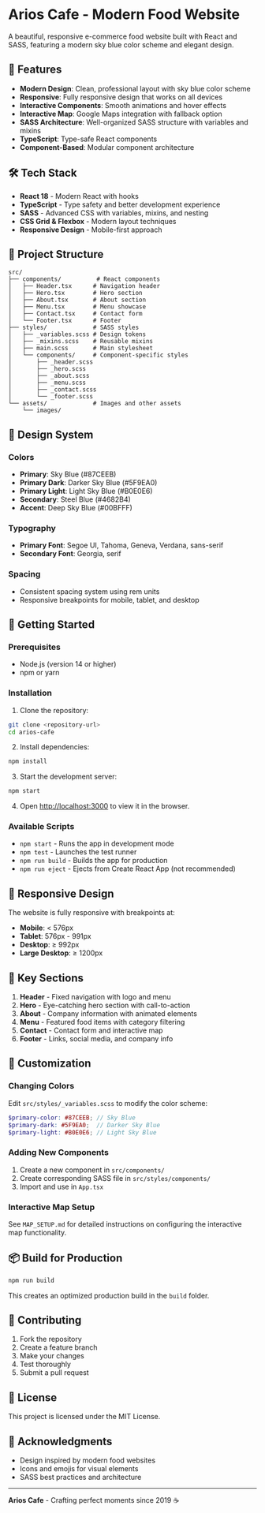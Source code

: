 # Arios Cafe - Modern Food Website

A beautiful, responsive e-commerce food website built with React and SASS, featuring a modern sky blue color scheme and elegant design.

## 🚀 Features

- **Modern Design**: Clean, professional layout with sky blue color scheme
- **Responsive**: Fully responsive design that works on all devices
- **Interactive Components**: Smooth animations and hover effects
- **Interactive Map**: Google Maps integration with fallback option
- **SASS Architecture**: Well-organized SASS structure with variables and mixins
- **TypeScript**: Type-safe React components
- **Component-Based**: Modular component architecture

## 🛠️ Tech Stack

- **React 18** - Modern React with hooks
- **TypeScript** - Type safety and better development experience
- **SASS** - Advanced CSS with variables, mixins, and nesting
- **CSS Grid & Flexbox** - Modern layout techniques
- **Responsive Design** - Mobile-first approach

## 📁 Project Structure

```
src/
├── components/          # React components
│   ├── Header.tsx      # Navigation header
│   ├── Hero.tsx        # Hero section
│   ├── About.tsx       # About section
│   ├── Menu.tsx        # Menu showcase
│   ├── Contact.tsx     # Contact form
│   └── Footer.tsx      # Footer
├── styles/             # SASS styles
│   ├── _variables.scss # Design tokens
│   ├── _mixins.scss    # Reusable mixins
│   ├── main.scss       # Main stylesheet
│   └── components/     # Component-specific styles
│       ├── _header.scss
│       ├── _hero.scss
│       ├── _about.scss
│       ├── _menu.scss
│       ├── _contact.scss
│       └── _footer.scss
└── assets/             # Images and other assets
    └── images/
```

## 🎨 Design System

### Colors
- **Primary**: Sky Blue (#87CEEB)
- **Primary Dark**: Darker Sky Blue (#5F9EA0)
- **Primary Light**: Light Sky Blue (#B0E0E6)
- **Secondary**: Steel Blue (#4682B4)
- **Accent**: Deep Sky Blue (#00BFFF)

### Typography
- **Primary Font**: Segoe UI, Tahoma, Geneva, Verdana, sans-serif
- **Secondary Font**: Georgia, serif

### Spacing
- Consistent spacing system using rem units
- Responsive breakpoints for mobile, tablet, and desktop

## 🚀 Getting Started

### Prerequisites
- Node.js (version 14 or higher)
- npm or yarn

### Installation

1. Clone the repository:
```bash
git clone <repository-url>
cd arios-cafe
```

2. Install dependencies:
```bash
npm install
```

3. Start the development server:
```bash
npm start
```

4. Open [http://localhost:3000](http://localhost:3000) to view it in the browser.

### Available Scripts

- `npm start` - Runs the app in development mode
- `npm test` - Launches the test runner
- `npm run build` - Builds the app for production
- `npm run eject` - Ejects from Create React App (not recommended)

## 📱 Responsive Design

The website is fully responsive with breakpoints at:
- **Mobile**: < 576px
- **Tablet**: 576px - 991px
- **Desktop**: ≥ 992px
- **Large Desktop**: ≥ 1200px

## 🎯 Key Sections

1. **Header** - Fixed navigation with logo and menu
2. **Hero** - Eye-catching hero section with call-to-action
3. **About** - Company information with animated elements
4. **Menu** - Featured food items with category filtering
5. **Contact** - Contact form and interactive map
6. **Footer** - Links, social media, and company info

## 🎨 Customization

### Changing Colors
Edit `src/styles/_variables.scss` to modify the color scheme:

```scss
$primary-color: #87CEEB; // Sky Blue
$primary-dark: #5F9EA0;  // Darker Sky Blue
$primary-light: #B0E0E6; // Light Sky Blue
```

### Adding New Components
1. Create a new component in `src/components/`
2. Create corresponding SASS file in `src/styles/components/`
3. Import and use in `App.tsx`

### Interactive Map Setup
See `MAP_SETUP.md` for detailed instructions on configuring the interactive map functionality.

## 📦 Build for Production

```bash
npm run build
```

This creates an optimized production build in the `build` folder.

## 🤝 Contributing

1. Fork the repository
2. Create a feature branch
3. Make your changes
4. Test thoroughly
5. Submit a pull request

## 📄 License

This project is licensed under the MIT License.

## 🙏 Acknowledgments

- Design inspired by modern food websites
- Icons and emojis for visual elements
- SASS best practices and architecture

---

**Arios Cafe** - Crafting perfect moments since 2019 ☕
